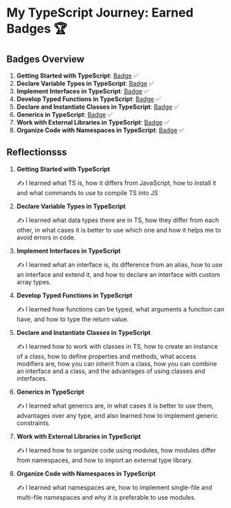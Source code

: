 # My TypeScript Journey: Earned Badges 🏆

## Badges Overview

1. **Getting Started with TypeScript**: [Badge](https://learn.microsoft.com/api/achievements/share/en-us/VolhaYakushava-9993/24FSZQMV?sharingId=E3945895E7F5A848) ✅
2. **Declare Variable Types in TypeScript**: [Badge](https://learn.microsoft.com/api/achievements/share/en-us/VolhaYakushava-9993/9NTZBDKU?sharingId=E3945895E7F5A848) ✅
3. **Implement Interfaces in TypeScript**: [Badge](https://learn.microsoft.com/api/achievements/share/en-us/VolhaYakushava-9993/N7CKUDMF?sharingId=E3945895E7F5A848) ✅
4. **Develop Typed Functions in TypeScript**: [Badge](https://learn.microsoft.com/api/achievements/share/en-us/VolhaYakushava-9993/AQ8SAFD7?sharingId=E3945895E7F5A848) ✅
5. **Declare and Instantiate Classes in TypeScript**: [Badge](https://learn.microsoft.com/api/achievements/share/en-us/VolhaYakushava-9993/9NTP7JGU?sharingId=E3945895E7F5A848) ✅
6. **Generics in TypeScript**: [Badge](https://learn.microsoft.com/api/achievements/share/en-us/VolhaYakushava-9993/VKX2DS9M?sharingId=E3945895E7F5A848) ✅
7. **Work with External Libraries in TypeScript**: [Badge](https://learn.microsoft.com/api/achievements/share/en-us/VolhaYakushava-9993/ZPN76ZN2?sharingId=E3945895E7F5A848) ✅
8. **Organize Code with Namespaces in TypeScript**: [Badge](https://learn.microsoft.com/api/achievements/share/en-us/VolhaYakushava-9993/N7CWLMNF?sharingId=E3945895E7F5A848) ✅

## Reflectionsss

1. **Getting Started with TypeScript**

   ✍️ I learned what TS is, how it differs from JavaScript, how to install it and what commands to use to compile TS into JS

2. **Declare Variable Types in TypeScript**

   ✍️ I learned what data types there are in TS, how they differ from each other, in what cases it is better to use which one and how it helps me to avoid errors in code.

3. **Implement Interfaces in TypeScript**

   ✍️ I learned what an interface is, its difference from an alias, how to use an interface and extend it, and how to declare an interface with custom array types.

4. **Develop Typed Functions in TypeScript**

   ✍️ I learned how functions can be typed, what arguments a function can have, and how to type the return value.

5. **Declare and Instantiate Classes in TypeScript**

   ✍️ I learned how to work with classes in TS, how to create an instance of a class, how to define properties and methods, what access modifiers are, how you can inherit from a class, how you can combine an interface and a class, and the advantages of using classes and interfaces.

6. **Generics in TypeScript**

   ✍️ I learned what generics are, in what cases it is better to use them, advantages over any type, and also learned how to implement generic constraints.

7. **Work with External Libraries in TypeScript**

   ✍️ I learned how to organize code using modules, how modules differ from namespaces, and how to import an external type library.

8. **Organize Code with Namespaces in TypeScript**

   ✍️ I learned what namespaces are, how to implement single-file and multi-file namespaces and why it is preferable to use modules.
